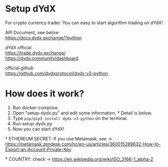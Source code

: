 # Setup dYdX
For crypto currency trader.
You can easy to start algorithm trading on dYdX!

API Document, see below  
https://docs.dydx.exchange/?python

dYdX official  
https://trade.dydx.exchange/  
https://dydx.community/dashboard

official github  
https://github.com/dydxprotocol/dydx-v3-python

# How does it work?
1. Run docker-compose.
2. Open "setup-dydx.py" and edit some information. * Detail is below.
3. Type `pip/pip3 install dydx-v3-python` on the terminal.
4. Run setup-dydx.py
5. Now you can start dYdX!

\* ETHEREUM SECRET: If you use Metamask, see -> https://metamask.zendesk.com/hc/en-us/articles/360015289632-How-to-Export-an-Account-Private-Key


\* COUNTRY: check -> https://en.wikipedia.org/wiki/ISO_3166-1_alpha-2
